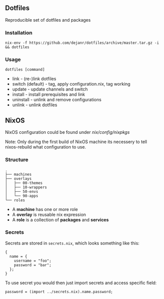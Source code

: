 ## Dotfiles

Reproducible set of dotfiles and packages

### Installation

```
nix-env -f https://github.com/dejanr/dotfiles/archive/master.tar.gz -i && dotfiles
```

### Usage

```
dotfiles [command]
```

- link - (re-)link dotfiles
- switch (default) - tag, apply configuration.nix, tag working
- update - update channels and switch
- install - install prerequisites and link
- uninstall - unlink and remove configurations
- unlink - unlink dotfiles

## NixOS

NixOS configuration could be found under _nix/config/nixpkgs_

Note: Only during the first build of NixOS machine its necessery to tell nixos-rebuild what configuration to use.

### Structure

```
.
├── machines
├── overlays
│   ├── 00-themes
│   ├── 10-wrappers
│   ├── 50-envs
│   └── 90-apps
└── roles
```

- A **machine** has one or more role
- A **overlay** is reusable nix expression
- A **role** is a collection of **packages** and **services**

### Secrets

Secrets are stored in `secrets.nix`, which looks something like this:

```
{
  name = {
    username = "foo";
    password = "bar";
  };
}
```

To use secret you would then just import secrets and access specific field:

```
password = (import ../secrets.nix).name.password;
```
